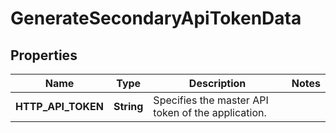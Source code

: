 

# GenerateSecondaryApiTokenData


## Properties

Name | Type | Description | Notes
------------ | ------------- | ------------- | -------------
**HTTP_API_TOKEN** | **String** | Specifies the master API token of the application. | 



